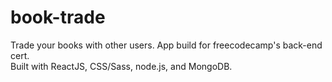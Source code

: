 # book-trade  
Trade your books with other users. 
App build for freecodecamp's back-end cert.  
Built with ReactJS, CSS/Sass, node.js, and MongoDB.  
